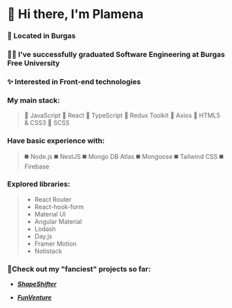 # 👋 Hi there, I'm Plamena

### 🌊 Located in Burgas

### :woman_student: I've successfully graduated Software Engineering at Burgas Free University

### :sparkles: Interested in Front-end technologies

### My main stack:
>  🔲 JavaScript
>  🔲 React
>  🔲 TypeScript
>  🔲 Redux Toolkit
>  🔲 Axios
>  🔲 HTML5 & CSS3
>  🔲 SCSS


### Have basic experience with:
> ◼️ Node.js
> ◼️ NestJS
> ◼️ Mongo DB Atlas
> ◼️ Mongoose
> ◼️ Tailwind CSS
> ◼️ Firebase

###  Explored libraries:
> - React Router
> - React-hook-form
> - Material UI
> - Angular Material
> - Lodash
> - Day.js
> - Framer Motion
> - Notistack


### 🌱Check out my "fanciest" projects so far:
- ***[ShapeShifter](https://github.com/Plamena37/Shape-Shifter)***

- ***[FunVenture](https://github.com/Plamena37/Funventure)***



